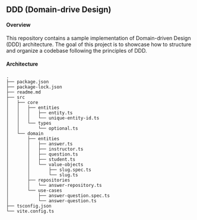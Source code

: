 ## DDD (Domain-drive Design)

#### Overview
This repository contains a sample implementation of Domain-driven Design (DDD) architecture. The goal of this project is to showcase how to structure and organize a codebase following the principles of DDD.

#### Architecture
```
.
├── package.json
├── package-lock.json
├── readme.md
├── src
│   ├── core
│   │   ├── entities
│   │   │   ├── entity.ts
│   │   │   └── unique-entity-id.ts
│   │   └── types
│   │       └── optional.ts
│   └── domain
│       ├── entities
│       │   ├── answer.ts
│       │   ├── instructor.ts
│       │   ├── question.ts
│       │   ├── student.ts
│       │   └── value-objects
│       │       ├── slug.spec.ts
│       │       └── slug.ts
│       ├── repositories
│       │   └── answer-repository.ts
│       └── use-cases
│           ├── answer-question.spec.ts
│           └── answer-question.ts
├── tsconfig.json
└── vite.config.ts
```